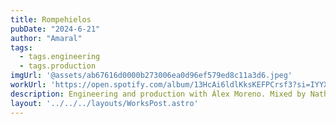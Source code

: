 ```yaml
---
title: Rompehielos
pubDate: "2024-6-21"
author: "Amaral"
tags:
  - tags.engineering
  - tags.production
imgUrl: '@assets/ab67616d0000b273006ea0d96ef579ed8c11a3d6.jpeg'
workUrl: 'https://open.spotify.com/album/13HcAi6ldlKksKEFPCrsf3?si=IYYXOzP1S6qlElkCGAwuTw'
description: Engineering and production with Álex Moreno. Mixed by Nathan Boddy and mastered by Vlado Meller.
layout: '../../../layouts/WorksPost.astro'
---
```

